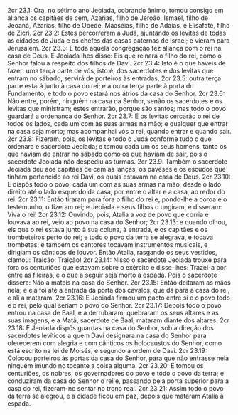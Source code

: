 2cr 23.1: Ora, no sétimo ano Jeoiada, cobrando ânimo, tomou consigo em aliança os capitães de cem, Azarias, filho de Jeroão, Ismael, filho de Jeoanã, Azarias, filho de Obede, Maaséias, filho de Adaías, e Elisafaté, filho de Zicri.
2cr 23.2: Estes percorreram a Judá, ajuntando os levitas de todas as cidades de Judá e os chefes das casas paternas de Israel; e vieram para Jerusalém.
2cr 23.3: E toda aquela congregação fez aliança com o rei na casa de Deus. E Jeoiada lhes disse: Eis que reinará o filho do rei, como o Senhor falou a respeito dos filhos de Davi.
2cr 23.4: Isto é o que haveis de fazer: uma terça parte de vós, isto é, dos sacerdotes e dos levitas que entram no sábado, servirá de porteiros às entradas;
2cr 23.5: outra terça parte estará junto à casa do rei; e a outra terça parte à porta do Fundamento; e todo o povo estará nos átrios da casa do Senhor.
2cr 23.6: Não entre, porém, ninguém na casa da Senhor, senão os sacerdotes e os levitas que ministram; estes entrarão, porque são santos; mas todo o povo guardará a ordenança do Senhor.
2cr 23.7: E os levitas cercarão o rei de todos os lados, cada um com as suas armas na mão; e qualquer que entrar na casa seja morto; mas acompanhai vós o rei, quando entrar e quando sair.
2cr 23.8: Fizeram, pois, os levitas e todo o Judá conforme tudo o que ordenara e sacerdote Jeoiada; e tomou cada um os seus homens, tanto os que haviam de entrar no sábado como os que haviam de sair, pois o sacerdote Jeoiada não despediu as turmas.
2cr 23.9: Também o sacerdote Jeoiada deu aos capitães de cem as lanças, os paveses e os escudos que tinham pertencido ao rei Davi, os quais estavam na casa de Deus.
2cr 23.10: E dispôs todo o povo, cada um com as suas armas na mão, desde o lado direito até o lado esquerdo da casa, por entre o altar e a casa, ao redor do rei.
2cr 23.11: Então tiraram para fora o filho do rei e, pondo-lhe a coroa e o testemunho, o fizeram rei; e Jeoiada e seus filhos o ungiram, e disseram: Viva o rei!
2cr 23.12: Ouvindo, pois, Atalia a voz de povo que corria e louvava ao rei, veio ao povo na casa do Senhor;
2cr 23.13: e quando olhou, eis que o rei estava junto à sua coluna, à entrada, e os capitães e os trombeteiros perto do rei; e todo o povo da terra se alegrava, e tocava trombetas; e também os cantores tocavam instrumentos musicais, e dirigiam os cânticos de louvor. Então Atalia, rasgando os seus vestidos, clamou: Traição! Traição!
2cr 23.14: Nisso o sacerdote Jeoiada trouxe para fora os centuriões que estavam sobre o exército e disse-lhes: Trazei-a por entre as fileiras, e o que a seguir seja morto à espada. Pois o sacerdote dissera: Não a mateis na casa do Senhor.
2cr 23.15: Então deitaram as mãos nela; e ela foi até a entrada da porta dos cavalos, que dá para a casa do rei, e ali a mataram.
2cr 23.16: E Jeoiada firmou um pacto entre si e o povo todo e o rei, pelo qual seriam o povo do Senhor.
2cr 23.17: Depois todo o povo entrou na casa de Baal, e a derrubaram; quebraram os seus altares e as suas imagens, e a Matã, sacerdote de Baal, mataram diante dos altares.
2cr 23.18: E Jeoiada dispôs guardas na casa do Senhor, sob a direção dos sacerdotes levíticos a quem Davi designara na casa do Senhor para oferecerem com alegria e com cânticos os holocaustos do Senhor, como está escrito na lei de Moisés, e segundo a ordem de Davi.
2cr 23.19: Colocou porteiros às portas da casa do Senhor, para que não entrasse nela ninguém imundo no tocante a coisa alguma.
2cr 23.20: E tomou os centuriões, os nobres, os governadores do povo e todo o povo da terra; e conduziram da casa do Senhor o rei e, passando pela porta superior para a casa do rei, fizeram-no sentar no trono real.
2cr 23.21: Assim todo o povo da terra se alegrou, e a cidade ficou em paz, depois que mataram Atalia à espada.
